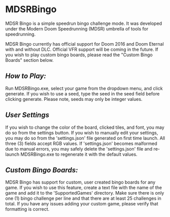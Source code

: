 # MDSRBingo

MDSR Bingo is a simple speedrun bingo challenge mode. It was developed under the Modern Doom Speedrunning (MDSR) umbrella of tools for speedrunning.

MDSR Bingo currently has official support for Doom 2016 and Doom Eternal with and without DLC. Official VFR support will be coming in the future.
If you wish to play custom bingo boards, please read the "Custom Bingo Boards" section below.

## ***How to Play:***
Run MDSRBingo.exe, select your game from the dropdown menu, and click generate. If you wish to use a seed, type the seed in the seed field before clicking generate. Please note, seeds may only be integer values.

## ***User Settings***
If you wish to change the color of the board, clicked tiles, and font, you may do so from the settings button. If you wish to manually edit your settings, you may do so from the 'settings.json' file generated on first time launch. All three (3) fields accept RGB values. If 'settings.json' becomes malformed due to manual errors, you may safely delete the 'settings.json' file and re-launch MDSRBingo.exe to regenerate it with the default values.

## ***Custom Bingo Boards:***

MDSR Bingo has support for custom, user created bingo boards for any game. If you wish to use this feature, create a text file with the name of the game and add it to the 'SupportedGames' directory. Make sure there is only one (1) bingo challenge per line and that there are at least 25 challenges in total. If you have any issues adding your custom game, please verify that formatting is correct.
